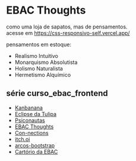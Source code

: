 # EBAC Thoughts

como uma loja de sapatos, mas de pensamentos.  
acesse em https://css-responsivo-self.vercel.app/

pensamentos em estoque:  
- Realismo Intuitivo
- Monarquismo Absolutista
- Holismo Naturalista
- Hermetismo Alquímico

## série curso_ebac_frontend
- [Kanbanana](https://github.com/noah-art3mis/kanbanana)
- [Eclipse da Tulipa](https://github.com/noah-art3mis/eclipse-tulipa)
- [Psiconautas](https://github.com/noah-art3mis/espa-o_psique)
- [EBAC Thoughts](https://github.com/noah-art3mis/css_responsivo)
- [Con-nections](https://github.com/noah-art3mis/con-nections)
- [itch.oi](https://github.com/noah-art3mis/ebac_games_shop)
- [arcos-bootstrap](https://github.com/noah-art3mis/bootstrap)
- [Cartório da EBAC](https://github.com/noah-art3mis/EBAC)

